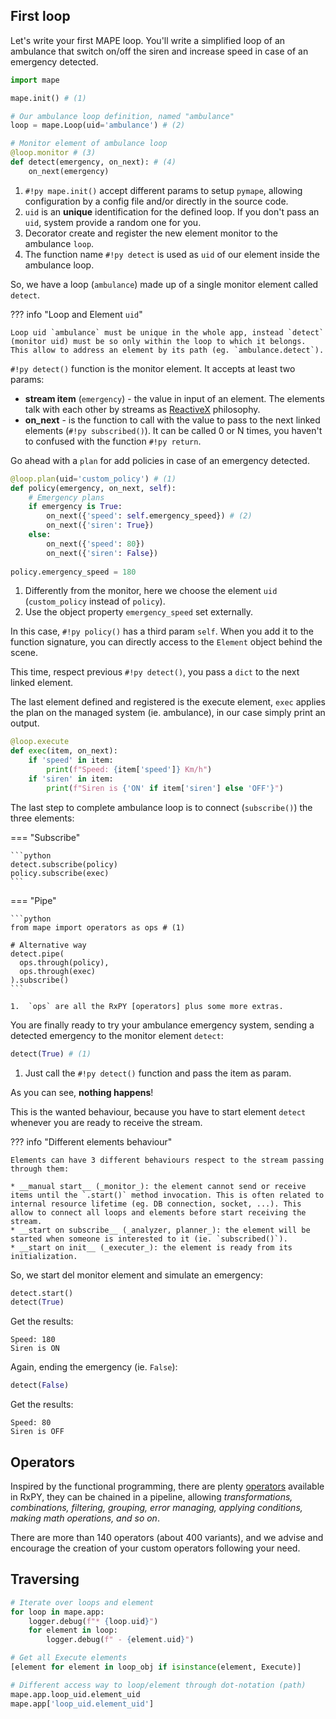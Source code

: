 ## First loop

Let's write your first MAPE loop. You'll write a simplified loop of an ambulance that switch on/off the siren and increase speed in case of an emergency detected.

```python
import mape

mape.init() # (1)

# Our ambulance loop definition, named "ambulance"
loop = mape.Loop(uid='ambulance') # (2)

# Monitor element of ambulance loop
@loop.monitor # (3)
def detect(emergency, on_next): # (4)
    on_next(emergency)
```

1.  `#!py mape.init()` accept different params to setup `pymape`, allowing configuration by a config file and/or directly in the source code.
2.  `uid` is an __unique__ identification for the defined loop. If you don't pass an `uid`, system provide a random one for you.
3.  Decorator create and register the new element monitor to the ambulance `loop`.
4.  The function name `#!py detect` is used as `uid` of our element inside the ambulance loop.

So, we have a loop (`ambulance`) made up of a single monitor element called `detect`.

??? info "Loop and Element `uid`"

    Loop uid `ambulance` must be unique in the whole app, instead `detect` (monitor uid) must be so only within the loop to which it belongs. This allow to address an element by its path (eg. `ambulance.detect`). 

`#!py detect()` function is the monitor element. It accepts at least two params:

* __stream item__ (`emergency`) - the value in input of an element. The elements talk with each other by streams as [ReactiveX] philosophy.
* __on_next__ - is the function to call with the value to pass to the next linked elements (`#!py subscribed()`). It can be called 0 or N times, you haven't to confused with the function `#!py return`.

[ReactiveX]: https://en.wikipedia.org/wiki/ReactiveX

Go ahead with a `plan` for add policies in case of an emergency detected.

```python
@loop.plan(uid='custom_policy') # (1)
def policy(emergency, on_next, self):
    # Emergency plans
    if emergency is True:
        on_next({'speed': self.emergency_speed}) # (2)
        on_next({'siren': True})
    else:
        on_next({'speed': 80})
        on_next({'siren': False})
                 
policy.emergency_speed = 180
```

1.  Differently from the monitor, here we choose the element `uid` (`custom_policy` instead of `policy`).
2.  Use the object property `emergency_speed` set externally.

In this case, `#!py policy()` has a third param `self`. When you add it to the function signature, you can directly access to the `Element` object behind the scene.

This time, respect previous `#!py detect()`, you pass a `dict` to the next linked element.

The last element defined and registered is the execute element, `exec` applies the plan on the managed system (ie. ambulance), in our case simply print an output.

```python
@loop.execute
def exec(item, on_next):
    if 'speed' in item:
        print(f"Speed: {item['speed']} Km/h")
    if 'siren' in item:
        print(f"Siren is {'ON' if item['siren'] else 'OFF'}")
```

The last step to complete ambulance loop is to connect (`subscribe()`) the three elements:

=== "Subscribe"

    ```python
    detect.subscribe(policy)
    policy.subscribe(exec)
    ```

=== "Pipe"

    ```python
    from mape import operators as ops # (1)
    
    # Alternative way
    detect.pipe(
      ops.through(policy),
      ops.through(exec)
    ).subscribe()
    ```

    1.  `ops` are all the RxPY [operators] plus some more extras.

You are finally ready to try your ambulance emergency system, sending a detected emergency to the monitor element `detect`:

```python
detect(True) # (1)
```

1.  Just call the `#!py detect()` function and pass the item as param.

As you can see, __nothing happens__!

This is the wanted behaviour, because you have to start element `detect` whenever you are ready to receive the stream.

??? info "Different elements behaviour"

    Elements can have 3 different behaviours respect to the stream passing through them:
  
    * __manual start__ (_monitor_): the element cannot send or receive items until the `.start()` method invocation. This is often related to internal resource lifetime (eg. DB connection, socket, ...). This allow to connect all loops and elements before start receiving the stream.
    * __start on subscribe__ (_analyzer, planner_): the element will be started when someone is interested to it (ie. `subscribed()`).
    * __start on init__ (_executer_): the element is ready from its initialization.

So, we start del monitor element and simulate an emergency:

```python
detect.start()
detect(True)
```

Get the results:

    Speed: 180
    Siren is ON

Again, ending the emergency (ie. `False`):

```python
detect(False)
```

Get the results:

    Speed: 80
    Siren is OFF

## Operators

Inspired by the functional programming, there are plenty [operators] available in RxPY, they can be chained in a pipeline, allowing _transformations, combinations, filtering, grouping, error managing, applying conditions, making math operations, and so on_.

There are more than 140 operators (about 400 variants), and we advise and encourage the creation of your custom operators following your need.

## Traversing

```python
# Iterate over loops and element
for loop in mape.app:
    logger.debug(f"* {loop.uid}")
    for element in loop:
        logger.debug(f" - {element.uid}")

# Get all Execute elements
[element for element in loop_obj if isinstance(element, Execute)]

# Different access way to loop/element through dot-notation (path)
mape.app.loop_uid.element_uid
mape.app['loop_uid.element_uid']
```


[operators]: https://rxpy.readthedocs.io/en/latest/operators.html